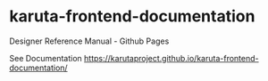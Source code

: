 # karuta-frontend-documentation
Designer Reference Manual - Github Pages

See Documentation https://karutaproject.github.io/karuta-frontend-documentation/
